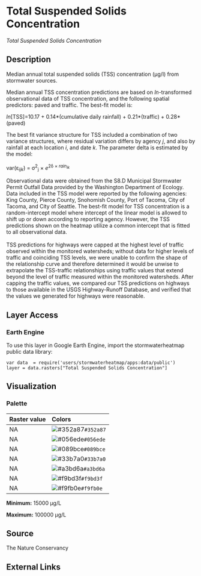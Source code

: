 Total Suspended Solids Concentration
================

*Total Suspended Solids Concentration*

## Description

Median annual total suspended solids (TSS) concentration (μg/l) from stormwater
sources. <br>

Median annual TSS concentration predictions are based on *ln*-transformed observational data of TSS concentration, and the following spatial predictors: paved and traffic.  The best-fit model is: <br>

*ln*[TSS]=10.17 + 0.14*(cumulative daily rainfall) + 0.21*(traffic) + 0.28*(paved)<br>

The best fit variance structure for TSS included a combination of two variance structures, where residual variation differs by agency *j*, and also by rainfall at each location *i*, and date *k*. The parameter delta is estimated by the model: <br>
<br>
var(ε<sub>*ijk*</sub>) = σ<sup>2</sup><sub>j</sub> × *e*<sup>2δ × *rain<sub>ik*<br>

Observational data were obtained from the S8.D Municipal Stormwater Permit Outfall Data provided by the Washington Department of Ecology. Data included in the TSS model were reported by the following agencies: King County, Pierce County, Snohomish County, Port of Tacoma, City of Tacoma, and City of Seattle. The best-fit model for TSS concentration is a random-intercept model where intercept of the linear model is allowed to shift up or down according to reporting agency.  However, the TSS predictions shown on the heatmap utilize a common intercept that is fitted to all observational data. <br>
<br>
TSS predictions for highways were capped at the highest level of traffic observed within the monitored watersheds; without data for higher levels of traffic and coinciding TSS levels, we were unable to confirm the shape of the relationship curve and therefore determined it would be unwise to extrapolate the TSS-traffic relationships using traffic values that extend beyond the level of traffic measured within the monitored watersheds.  After capping the traffic values, we compared our TSS predictions on highways to those available in the USGS Highway-Runoff Database, and verified that the values we generated for highways were reasonable. 

## Layer Access

### Earth Engine

To use this layer in Google Earth Engine, import the stormwaterheatmap
public data library:

    var data  = require('users/stormwaterheatmap/apps:data/public')
    layer = data.rasters["Total Suspended Solids Concentration"]

## Visualization

### Palette

| Raster value | Colors                                                                    |
|:-------------|:--------------------------------------------------------------------------|
| NA           | ![\#352a87](https://via.placeholder.com/15/352a87/000000?text=+)`#352a87` |
| NA           | ![\#056ede](https://via.placeholder.com/15/056ede/000000?text=+)`#056ede` |
| NA           | ![\#089bce](https://via.placeholder.com/15/089bce/000000?text=+)`#089bce` |
| NA           | ![\#33b7a0](https://via.placeholder.com/15/33b7a0/000000?text=+)`#33b7a0` |
| NA           | ![\#a3bd6a](https://via.placeholder.com/15/a3bd6a/000000?text=+)`#a3bd6a` |
| NA           | ![\#f9bd3f](https://via.placeholder.com/15/f9bd3f/000000?text=+)`#f9bd3f` |
| NA           | ![\#f9fb0e](https://via.placeholder.com/15/f9fb0e/000000?text=+)`#f9fb0e` |

**Minimum:** 15000 μg/L

**Maximum:** 100000 μg/L

## Source

The Nature Conservancy

## External Links
